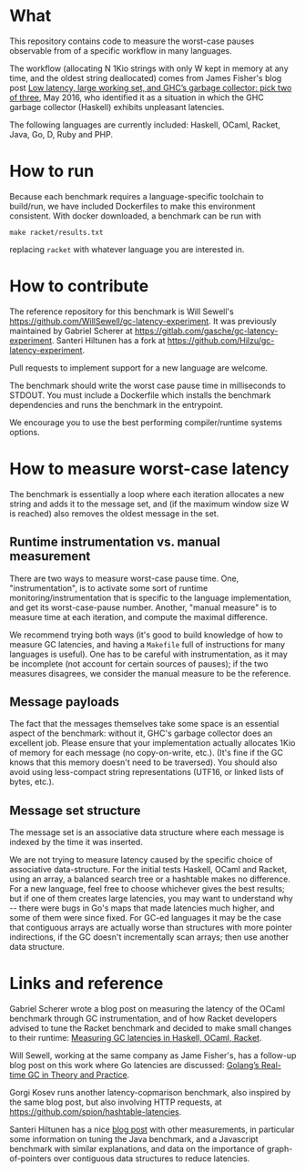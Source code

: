 # What

This repository contains code to measure the worst-case pauses
observable from of a specific workflow in many languages.

The workflow (allocating N 1Kio strings with only W kept in memory at
any time, and the oldest string deallocated) comes from James
Fisher's blog post [Low latency, large working set, and GHC’s garbage
collector: pick two of
three](https://blog.pusher.com/latency-working-set-ghc-gc-pick-two/),
May 2016, who identified it as a situation in which the GHC garbage
collector (Haskell) exhibits unpleasant latencies.

The following languages are currently included: Haskell, OCaml,
Racket, Java, Go, D, Ruby and PHP.

# How to run

Because each benchmark requires a language-specific toolchain to build/run,
we have included Dockerfiles to make this environment consistent.
With docker downloaded, a benchmark can be run with

```
make racket/results.txt
```

replacing `racket` with whatever language you are interested in.

# How to contribute

The reference repository for this benchmark is Will Sewell's
<https://github.com/WillSewell/gc-latency-experiment>. It was
previously maintained by Gabriel Scherer at
<https://gitlab.com/gasche/gc-latency-experiment>. Santeri Hiltunen
has a fork at <https://github.com/Hilzu/gc-latency-experiment>.

Pull requests to implement support for a new language are
welcome.

The benchmark should write the worst case pause time in milliseconds
to STDOUT. You must include a Dockerfile which installs the
benchmark dependencies and runs the benchmark in the entrypoint.

We encourage you to use the best performing compiler/runtime
systems options.

# How to measure worst-case latency

The benchmark is essentially a loop where each iteration allocates
a new string and adds it to the message set, and (if the maximum
window size W is reached) also removes the oldest message in the set.

## Runtime instrumentation vs. manual measurement

There are two ways to measure worst-case pause time. One,
"instrumentation", is to activate some sort of runtime
monitoring/instrumentation that is specific to the language
implementation, and get its worst-case-pause number. Another, "manual
measure" is to measure time at each iteration, and compute the
maximal difference.

We recommend trying both ways (it's good to build knowledge of how to
measure GC latencies, and having a `Makefile` full of instructions for
many languages is useful). One has to be careful with instrumentation,
as it may be incomplete (not account for certain sources of pauses);
if the two measures disagrees, we consider the manual measure to be the
reference.

## Message payloads

The fact that the messages themselves take some space is an essential
aspect of the benchmark: without it, GHC's garbage collector does an
excellent job. Please ensure that your implementation actually
allocates 1Kio of memory for each message (no copy-on-write,
etc.). (It's fine if the GC knows that this memory doesn't need to
be traversed). You should also avoid using less-compact string
representations (UTF16, or linked lists of bytes, etc.).

## Message set structure

The message set is an associative data structure where each message is
indexed by the time it was inserted.

We are not trying to measure latency caused by the specific choice of
associative data-structure. For the initial tests Haskell, OCaml and
Racket, using an array, a balanced search tree or a hashtable makes no
difference. For a new language, feel free to choose whichever gives
the best results; but if one of them creates large latencies, you may
want to understand why -- there were bugs in Go's maps that made
latencies much higher, and some of them were since fixed. For GC-ed
languages it may be the case that contiguous arrays are actually worse
than structures with more pointer indirections, if the GC doesn't
incrementally scan arrays; then use another data structure.

# Links and reference

Gabriel Scherer wrote a blog post on measuring the latency of the
OCaml benchmark through GC instrumentation, and of how Racket
developers advised to tune the Racket benchmark and decided to make
small changes to their runtime: [Measuring GC latencies in Haskell,
OCaml,
Racket](http://prl.ccs.neu.edu/blog/2016/05/24/measuring-gc-latencies-in-haskell-ocaml-racket/).

Will Sewell, working at the same company as Jame Fisher's, has
a follow-up blog post on this work where Go latencies are discussed:
[Golang’s Real-time GC in Theory and
Practice](https://blog.pusher.com/golangs-real-time-gc-in-theory-and-practice/).

Gorgi Kosev runs another latency-copmarison benchmark, also inspired
by the same blog post, but also involving HTTP requests, at
<https://github.com/spion/hashtable-latencies>.

Santeri Hiltunen has a nice [blog
post](https://blog.hilzu.moe/2016/06/26/studying-gc-latencies/) with
other measurements, in particular some information on tuning the Java
benchmark, and a Javascript benchmark with similar explanations, and
data on the importance of graph-of-pointers over contiguous data
structures to reduce latencies.
